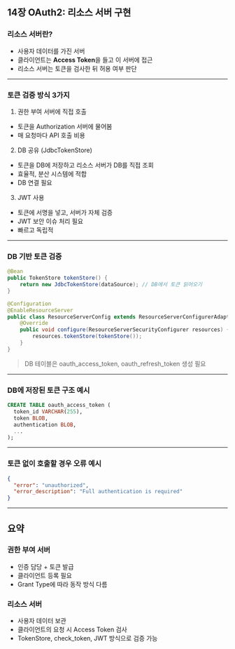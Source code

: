 ## 14장 OAuth2: 리소스 서버 구현

### 리소스 서버란?

- 사용자 데이터를 가진 서버
- 클라이언트는 **Access Token**을 들고 이 서버에 접근
- 리소스 서버는 토큰을 검사한 뒤 허용 여부 판단

---

### 토큰 검증 방식 3가지

1. 권한 부여 서버에 직접 호출
- 토큰을 Authorization 서버에 물어봄
- 매 요청마다 API 호출 비용
2. DB 공유 (JdbcTokenStore)
- 토큰을 DB에 저장하고 리소스 서버가 DB를 직접 조회
- 효율적, 분산 시스템에 적합
- DB 연결 필요
3. JWT 사용 
- 토큰에 서명을 넣고, 서버가 자체 검증
- JWT 보안 이슈 처리 필요
- 빠르고 독립적

---

### DB 기반 토큰 검증

```java
@Bean
public TokenStore tokenStore() {
    return new JdbcTokenStore(dataSource); // DB에서 토큰 읽어오기
}

```

```java
@Configuration
@EnableResourceServer
public class ResourceServerConfig extends ResourceServerConfigurerAdapter {
    @Override
    public void configure(ResourceServerSecurityConfigurer resources) {
        resources.tokenStore(tokenStore());
    }
}

```

> DB 테이블은 oauth_access_token, oauth_refresh_token 생성 필요
> 

---

### DB에 저장된 토큰 구조 예시

```sql
CREATE TABLE oauth_access_token (
  token_id VARCHAR(255),
  token BLOB,
  authentication BLOB,
  ...
);

```

---

### 토큰 없이 호출할 경우 오류 예시

```json
{
  "error": "unauthorized",
  "error_description": "Full authentication is required"
}

```

---

## 요약

### 권한 부여 서버

- 인증 담당 + 토큰 발급
- 클라이언트 등록 필요
- Grant Type에 따라 동작 방식 다름

### 리소스 서버

- 사용자 데이터 보관
- 클라이언트의 요청 시 Access Token 검사
- TokenStore, check_token, JWT 방식으로 검증 가능
